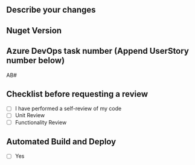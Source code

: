 ## Describe your changes

## Nuget Version

## Azure DevOps task number (Append UserStory number below)
AB#

## Checklist before requesting a review
- [ ] I have performed a self-review of my code
- [ ] Unit Review
- [ ] Functionality Review

## Automated Build and Deploy
- [ ] Yes
